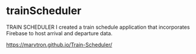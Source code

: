 # trainScheduler
TRAIN SCHEDULER
I created a train schedule application that incorporates Firebase to host arrival and departure data.

https://marvtron.github.io/Train-Scheduler/

